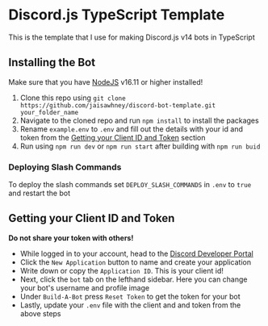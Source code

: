 # Discord.js TypeScript Template

This is the template that I use for making Discord.js v14 bots in TypeScript

## Installing the Bot

Make sure that you have [NodeJS](https://nodejs.org/en/download/) v16.11 or higher installed!

1) Clone this repo using `git clone https://github.com/jaisawhney/discord-bot-template.git your_folder_name`
2) Navigate to the cloned repo and run `npm install` to install the packages
3) Rename `example.env` to `.env` and fill out the details with your id and token from the [Getting your Client ID and Token](#getting-your-client-id-and-token) section
4) Run using `npm run dev` or `npm run start` after building with `npm run buid`

### Deploying Slash Commands
To deploy the slash commands set `DEPLOY_SLASH_COMMANDS` in `.env` to `true` and restart the bot

## Getting your Client ID and Token

**Do not share your token with others!**
- While logged in to your account, head to the [Discord Developer Portal](https://discordapp.com/developers/applications/)
- Click the `New Application` button to name and create your application
- Write down or copy the `Application ID`. This is your client id!
- Next, click the `bot` tab on the lefthand sidebar. Here you can change your bot's username and profile image
- Under `Build-A-Bot` press `Reset Token` to get the token for your bot
- Lastly, update your `.env` file with the client and and token from the above steps